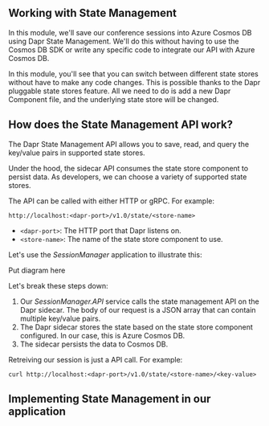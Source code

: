 ## Working with State Management

In this module, we'll save our conference sessions into Azure Cosmos DB using Dapr State Management. We'll do this without having to use the Cosmos DB SDK or write any specific code to integrate our API with Azure Cosmos DB.

In this module, you'll see that you can switch between different state stores without have to make any code changes. This is possible thanks to the Dapr pluggable state stores feature. All we need to do is add a new Dapr Component file, and the underlying state store will be changed.

## How does the State Management API work?

The Dapr State Management API allows you to save, read, and query the key/value pairs in supported state stores.

Under the hood, the sidecar API consumes the state store component to persist data. As developers, we can choose a variety of supported state stores.

The API can be called with either HTTP or gRPC. For example:

```http
http://localhost:<dapr-port>/v1.0/state/<store-name>
```

- `<dapr-port>`: The HTTP port that Dapr listens on.
- `<store-name>`: The name of the state store component to use.

Let's use the *SessionManager* application to illustrate this:

Put diagram here

Let's break these steps down:

1. Our *SessionManager.API* service calls the state management API on the Dapr sidecar. The body of our request is a JSON array that can contain multiple key/value pairs.
2. The Dapr sidecar stores the state based on the state store component configured. In our case, this is Azure Cosmos DB.
3. The sidecar persists the data to Cosmos DB.

Retreiving our session is just a API call. For example:

```console
curl http://localhost:<dapr-port>/v1.0/state/<store-name>/<key-value>
```

## Implementing State Management in our application